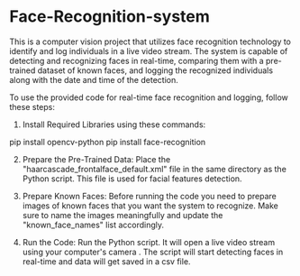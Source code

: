 # Face-Recognition-system
This is a computer vision project that utilizes face recognition technology to identify and log individuals in a live video stream. The system is capable of detecting and recognizing faces in real-time, comparing them with a pre-trained dataset of known faces, and logging the recognized individuals along with the date and time of the detection.

To use the provided code for real-time face recognition and logging, follow these steps:

1. Install Required Libraries using these commands:

pip install opencv-python
pip install face-recognition

2. Prepare the Pre-Trained Data:
Place the "haarcascade_frontalface_default.xml" file in the same directory as the Python script. This file is used for facial features detection.

3. Prepare Known Faces:
Before running the code you need to prepare images of known faces that you want the system to recognize. Make sure to name the images meaningfully and update the "known_face_names" list accordingly.

4. Run the Code:
Run the Python script. It will open a live video stream using your computer's camera . The script will start detecting faces in real-time and data will get saved in a csv file.
